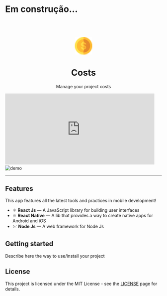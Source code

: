 <h1>Em construção...</h1>

<h1 align="center">
<br>
  <img src="./public/logo.png" alt="Costs" width="56">  
<br>
<br>
Costs
</h1>

<p align="center">Manage your project costs</p>

[//]: # (Add your gifs/images here:)
<div>
  <iframe src="https://giphy.com/embed/JSkzuZd1qqJSdD5bRa" width="480" height="228" frameBorder="0" class="giphy-embed" allowFullScreen></iframe>
  <img src="[https://giphy.com/embed/JSkzuZd1qqJSdD5bRa](https://media.giphy.com/media/v1.Y2lkPTc5MGI3NjExaW84MHFtbzZyczUzNTlpY2JucWsycWxiZWo0bTBwaG45NHZvb2t4diZlcD12MV9pbnRlcm5hbF9naWZfYnlfaWQmY3Q9Zw/JSkzuZd1qqJSdD5bRa/giphy.gif)" alt="demo" height="425">
</div>

<hr />

## Features
[//]: # (Add the features of your project here:)
This app features all the latest tools and practices in mobile development!

- ⚛️ **React Js** — A JavaScript library for building user interfaces
- ⚛️ **React Native** — A lib that provides a way to create native apps for Android and iOS
- 💹 **Node Js** — A web framework for Node Js

## Getting started

Describe here the way to use/install your project


## License

This project is licensed under the MIT License - see the [LICENSE](https://opensource.org/licenses/MIT) page for details.
